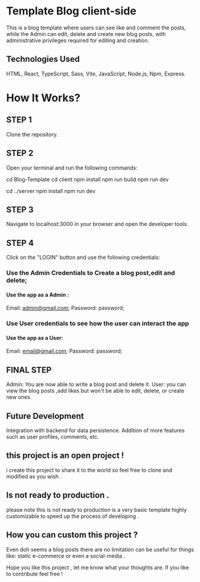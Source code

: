 # Template Blog client-side
This is a blog template where users can see like and comment the posts,  while the Admin can edit, delete  and create new blog posts, with administrative privileges required for editing and creation.

## Technologies Used
HTML,
React,
TypeScript,
Sass,
Vite,
JavaScript,
Node.js,
Npm,
Express.

# How It Works? 

## STEP 1
Clone the repository.

## STEP 2
Open your terminal and run the following commands:

cd Blog-Template 
cd client
npm install 
npm run build
npm run dev 

cd ../server
npm install 
npm run dev

## STEP 3
Navigate to localhost:3000 in your browser and open the developer tools.

## STEP 4
Click on the "LOGIN" button and use the following credentials:

### Use the Admin Credentials to Create a blog post,edit and delete;
#### Use the app as a Admin :
Email: admin@gmail.com;
Password: password;

### Use User credentials to see how the user can interact the app 
#### Use the app as a User:
Email: email@gmail.com;
Password: password;

## FINAL STEP
Admin: You are now able to write a blog post and delete it.
User: you can view the blog posts ,add likes but won't be able to edit, delete, or create new ones.

## Future Development
Integration with backend for data persistence.
Addition of more features such as user profiles, comments, etc.

## this project is an open project ! 
i create this project to share it to the world so feel free to clone and modified as you wish . 

## Is not ready to production .
please note this is not ready to production is a very basic template highly customizable to speed up the process of developing .

## How you can custom this project ? 
Even doh seems a blog posts there are no limitation can be useful for things like:  static e-commerce or even a social-media .

Hope you like this project ,
let me know what your thoughts are.
If you like to contribute feel free ! 


